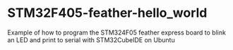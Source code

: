 # STM32F405-feather-hello_world
Example of how to program the STM324F05 feather express board to blink an LED and print to serial with STM32CubeIDE on Ubuntu
